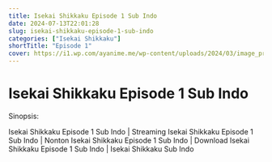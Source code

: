 ```yaml
---
title: Isekai Shikkaku Episode 1 Sub Indo
date: 2024-07-13T22:01:28
slug: isekai-shikkaku-episode-1-sub-indo
categories: ["Isekai Shikkaku"]
shortTitle: "Episode 1"
cover: https://i1.wp.com/ayanime.me/wp-content/uploads/2024/03/image_processing20240210-1-kr7gez.jpeg
---
```


# Isekai Shikkaku Episode 1 Sub Indo

<iframe-loader iframe-src1="https://play.ayanime.me/include/fluidplayer/fluidplayer.php?VideoSrc1=https%3A%2F%2Fdrive.google.com%2Ffile%2Fd%2F1kVI6UB3mh5-6FVmmaiLmdZcoGX8JCCqQ%2Fview%3Fusp%3Ddrive_link&VideoType1=video%2Fmp4&VideoQuality1=480p&VideoSrc2=https%3A%2F%2Fdrive.google.com%2Ffile%2Fd%2F1az3OTcxYhn0If0CmjrDYyXHUAfF7eb8b%2Fview%3Fusp%3Ddrive_link&VideoType2=video%2Fmp4&VideoQuality2=720p&VideoSrc3=https%3A%2F%2Fdrive.google.com%2Ffile%2Fd%2F1Sh_7EEMJGhIGCDEGO7wdPUCwjP6YpiES%2Fview%3Fusp%3Ddrive_link&VideoType3=video%2Fmp4&VideoQuality3=1080p&VideoSrc4=&VideoType4=&VideoQuality4=&VideoPoster=&VideoTrack1=&kind1=&srclang1=&label1=&default1=&VideoTrack2=&kind2=&srclang2=&label2=&default2=&player=fluid+player&server=Drive+API&api=&width=100%25&height=900px" iframe-src2="https://drive.google.com/file/d/1Sh_7EEMJGhIGCDEGO7wdPUCwjP6YpiES/preview"></iframe-loader>

Sinopsis:
<p>Isekai Shikkaku Episode 1 Sub Indo | Streaming Isekai Shikkaku Episode 1 Sub Indo | Nonton Isekai Shikkaku Episode 1 Sub Indo | Download Isekai Shikkaku Episode 1 Sub Indo | Isekai Shikkaku Sub Indo</p>

